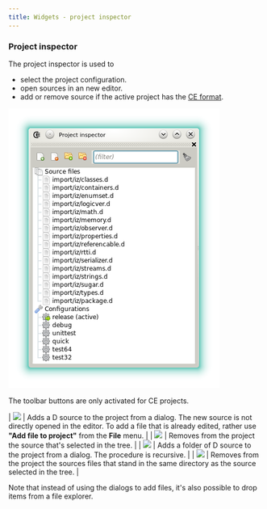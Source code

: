 ```yaml
---
title: Widgets - project inspector
---
```


### Project inspector

The project inspector is used to

- select the project configuration.
- open sources in an new editor.
- add or remove source if the active project has the [CE format](features_projects).

![](img/project_inspector.png)

The toolbar buttons are only activated for CE projects.

| ![](https://raw.githubusercontent.com/BBasile/Coedit/master/icons/file/document_add.png) | Adds a D source to the project from a dialog. The new source is not directly opened in the editor. To add a file that is already edited, rather use **"Add file to project"** from the **File** menu. |
| ![](https://raw.githubusercontent.com/BBasile/Coedit/master/icons/file/document_delete.png) | Removes from the project the source that's selected in the tree. |
| ![](https://raw.githubusercontent.com/BBasile/Coedit/master/icons/folder/folder_add.png) | Adds a folder of D source to the project from a dialog. The procedure is recursive. |
| ![](https://raw.githubusercontent.com/BBasile/Coedit/master/icons/folder/folder_delete.png) | Removes from the project the sources files that stand in the same directory as the source selected in the tree. |

Note that instead of using the dialogs to add files, it's also possible to drop items from a file explorer.